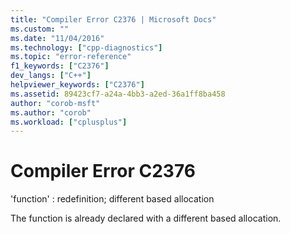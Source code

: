 ```yaml
---
title: "Compiler Error C2376 | Microsoft Docs"
ms.custom: ""
ms.date: "11/04/2016"
ms.technology: ["cpp-diagnostics"]
ms.topic: "error-reference"
f1_keywords: ["C2376"]
dev_langs: ["C++"]
helpviewer_keywords: ["C2376"]
ms.assetid: 89423cf7-a24a-4bb3-a2ed-36a1ff8ba458
author: "corob-msft"
ms.author: "corob"
ms.workload: ["cplusplus"]
---
```

# Compiler Error C2376
'function' : redefinition; different based allocation  
  
 The function is already declared with a different based allocation.
